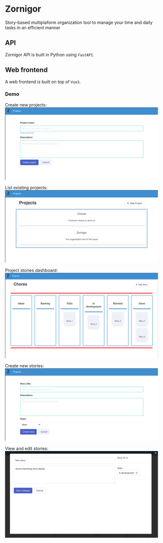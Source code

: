 # Zornigor

Story-based multiplaform organization tool to manage your time and daily tasks
in an efficient manner


## API

Zornigor API is built in Python using `FastAPI`.


## Web frontend

A web frontend is built on top of `Vue3`.


### Demo

Create new projects:
![Create new projects](docs/assets/project-create.png)

List existing projects:
![List projects](docs/assets/project-list.png)

Project stories dashboard:
![Stories list](docs/assets/story-list.png)

Create new stories:
![Create new stories](docs/assets/story-create.png)

View and edit stories:
![View and edit stories](docs/assets/story-view.png)
